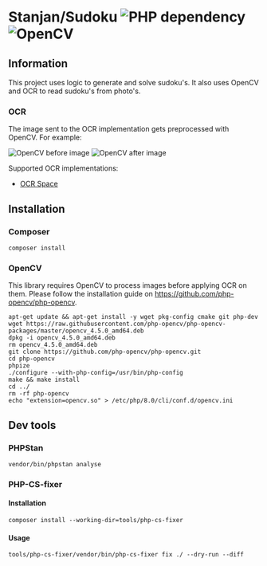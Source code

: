 # Stanjan/Sudoku ![PHP dependency](https://img.shields.io/badge/php-%3E%3D8.0-blue) ![OpenCV](https://img.shields.io/badge/opencv-%5E4.5-blue)

## Information
This project uses logic to generate and solve sudoku's. It also uses OpenCV and OCR to read sudoku's from photo's.

### OCR
The image sent to the OCR implementation gets preprocessed with OpenCV. For example:

![OpenCV before image](https://gitlab.com/Stanjan/sudoku/-/raw/master/tests/images/sudoku-photo-2.jpg)
![OpenCV after image](https://gitlab.com/Stanjan/sudoku/-/raw/master/tests/images/sudoku-photo-2-ocr.jpg)

Supported OCR implementations:
* [OCR Space](https://ocr.space/ocrapi)

## Installation

### Composer
```
composer install
```

### OpenCV
This library requires OpenCV to process images before applying OCR on them. Please follow the installation guide on https://github.com/php-opencv/php-opencv.
```
apt-get update && apt-get install -y wget pkg-config cmake git php-dev
wget https://raw.githubusercontent.com/php-opencv/php-opencv-packages/master/opencv_4.5.0_amd64.deb
dpkg -i opencv_4.5.0_amd64.deb
rm opencv_4.5.0_amd64.deb
git clone https://github.com/php-opencv/php-opencv.git
cd php-opencv
phpize
./configure --with-php-config=/usr/bin/php-config
make && make install
cd ../
rm -rf php-opencv
echo "extension=opencv.so" > /etc/php/8.0/cli/conf.d/opencv.ini
```

## Dev tools

### PHPStan
```
vendor/bin/phpstan analyse
```

### PHP-CS-fixer
#### Installation
```
composer install --working-dir=tools/php-cs-fixer
```

#### Usage
```
tools/php-cs-fixer/vendor/bin/php-cs-fixer fix ./ --dry-run --diff
```